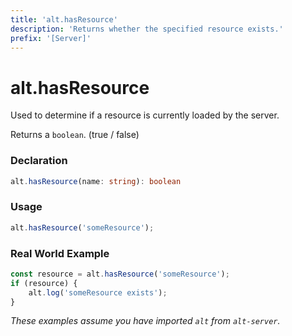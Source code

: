 ```yaml
---
title: 'alt.hasResource'
description: 'Returns whether the specified resource exists.'
prefix: '[Server]'
---
```


# alt.hasResource

Used to determine if a resource is currently loaded by the server.

Returns a `boolean`. (true / false)

### Declaration

```typescript
alt.hasResource(name: string): boolean
```

### Usage

```js
alt.hasResource('someResource');
```

### Real World Example

```js
const resource = alt.hasResource('someResource');
if (resource) {
    alt.log('someResource exists');
}
```

_These examples assume you have imported `alt` from `alt-server`._